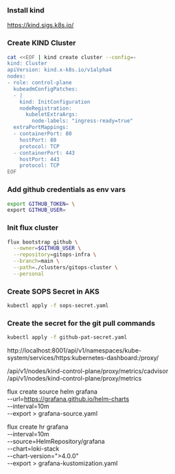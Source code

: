 ### Install kind
https://kind.sigs.k8s.io/

### Create KIND Cluster
```bash
cat <<EOF | kind create cluster --config=-
kind: Cluster
apiVersion: kind.x-k8s.io/v1alpha4
nodes:
- role: control-plane
  kubeadmConfigPatches:
  - |
    kind: InitConfiguration
    nodeRegistration:
      kubeletExtraArgs:
        node-labels: "ingress-ready=true"
  extraPortMappings:
  - containerPort: 80
    hostPort: 80
    protocol: TCP
  - containerPort: 443
    hostPort: 443
    protocol: TCP
EOF
```


### Add github credentials as env vars
``` bash
export GITHUB_TOKEN= \
export GITHUB_USER=
```

### Init flux cluster
``` bash
flux bootstrap github \
  --owner=$GITHUB_USER \
  --repository=gitops-infra \
  --branch=main \
  --path=./clusters/gitops-cluster \
  --personal
```

### Create SOPS Secret in AKS
``` bash
kubectl apply -f sops-secret.yaml
```

### Create the secret for the git pull commands
``` bash
kubectl apply -f github-pat-secret.yaml
```

http://localhost:8001/api/v1/namespaces/kube-system/services/https:kubernetes-dashboard:/proxy/

/api/v1/nodes/kind-control-plane/proxy/metrics/cadvisor
/api/v1/nodes/kind-control-plane/proxy/metrics

 flux create source helm grafana \
    --url=https://grafana.github.io/helm-charts \
    --interval=10m \
    --export > grafana-source.yaml

flux create hr grafana \
    --interval=10m \
    --source=HelmRepository/grafana \
    --chart=loki-stack \
    --chart-version=">4.0.0" \
    <!-- --values rafana.enabled=true,prometheus.enabled=true,prometheus.alertmanager.persistentVolume.enabled=false,prometheus.server.persistentVolume.enabled=false \ -->
    --export > grafana-kustomization.yaml
